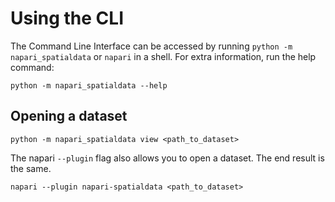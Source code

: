 # Using the CLI

The Command Line Interface can be accessed by running `python -m napari_spatialdata` or `napari` in a shell.
For extra information, run the help command:
```
python -m napari_spatialdata --help
```

## Opening a dataset
```
python -m napari_spatialdata view <path_to_dataset>
```

The napari `--plugin` flag also allows you to open a dataset. The end result is the same.

```
napari --plugin napari-spatialdata <path_to_dataset>
```
